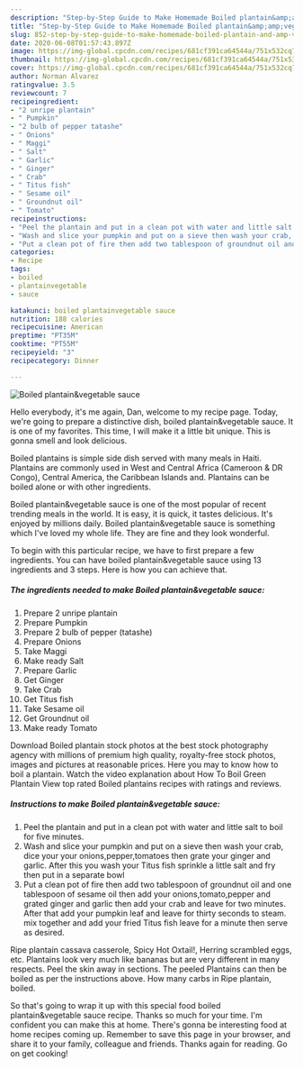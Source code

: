 ```yaml
---
description: "Step-by-Step Guide to Make Homemade Boiled plantain&amp;amp;vegetable sauce"
title: "Step-by-Step Guide to Make Homemade Boiled plantain&amp;amp;vegetable sauce"
slug: 852-step-by-step-guide-to-make-homemade-boiled-plantain-and-amp-vegetable-sauce
date: 2020-06-08T01:57:43.897Z
image: https://img-global.cpcdn.com/recipes/681cf391ca64544a/751x532cq70/boiled-plantainvegetable-sauce-recipe-main-photo.jpg
thumbnail: https://img-global.cpcdn.com/recipes/681cf391ca64544a/751x532cq70/boiled-plantainvegetable-sauce-recipe-main-photo.jpg
cover: https://img-global.cpcdn.com/recipes/681cf391ca64544a/751x532cq70/boiled-plantainvegetable-sauce-recipe-main-photo.jpg
author: Norman Alvarez
ratingvalue: 3.5
reviewcount: 7
recipeingredient:
- "2 unripe plantain"
- " Pumpkin"
- "2 bulb of pepper tatashe"
- " Onions"
- " Maggi"
- " Salt"
- " Garlic"
- " Ginger"
- " Crab"
- " Titus fish"
- " Sesame oil"
- " Groundnut oil"
- " Tomato"
recipeinstructions:
- "Peel the plantain and put in a clean pot with water and little salt to boil for five minutes."
- "Wash and slice your pumpkin and put on a sieve then wash your crab, dice your your onions,pepper,tomatoes then grate your ginger and garlic. After this you wash your Titus fish sprinkle a little salt and fry then put in a separate bowl"
- "Put a clean pot of fire then add two tablespoon of groundnut oil and one tablespoon of sesame oil then add your onions,tomato,pepper and grated ginger and garlic then add your crab and leave for two minutes. After that add your pumpkin leaf and leave for thirty seconds to steam. mix together and add your fried Titus fish leave for a minute then serve as desired."
categories:
- Recipe
tags:
- boiled
- plantainvegetable
- sauce

katakunci: boiled plantainvegetable sauce 
nutrition: 188 calories
recipecuisine: American
preptime: "PT35M"
cooktime: "PT55M"
recipeyield: "3"
recipecategory: Dinner

---
```



![Boiled plantain&amp;vegetable sauce](https://img-global.cpcdn.com/recipes/681cf391ca64544a/751x532cq70/boiled-plantainvegetable-sauce-recipe-main-photo.jpg)

Hello everybody, it's me again, Dan, welcome to my recipe page. Today, we're going to prepare a distinctive dish, boiled plantain&amp;vegetable sauce. It is one of my favorites. This time, I will make it a little bit unique. This is gonna smell and look delicious.

Boiled plantains is simple side dish served with many meals in Haiti. Plantains are commonly used in West and Central Africa (Cameroon &amp; DR Congo), Central America, the Caribbean Islands and. Plantains can be boiled alone or with other ingredients.

Boiled plantain&amp;vegetable sauce is one of the most popular of recent trending meals in the world. It is easy, it is quick, it tastes delicious. It's enjoyed by millions daily. Boiled plantain&amp;vegetable sauce is something which I've loved my whole life. They are fine and they look wonderful.


To begin with this particular recipe, we have to first prepare a few ingredients. You can have boiled plantain&amp;vegetable sauce using 13 ingredients and 3 steps. Here is how you can achieve that.

<!--inarticleads1-->

##### The ingredients needed to make Boiled plantain&amp;vegetable sauce:

1. Prepare 2 unripe plantain
1. Prepare  Pumpkin
1. Prepare 2 bulb of pepper (tatashe)
1. Prepare  Onions
1. Take  Maggi
1. Make ready  Salt
1. Prepare  Garlic
1. Get  Ginger
1. Take  Crab
1. Get  Titus fish
1. Take  Sesame oil
1. Get  Groundnut oil
1. Make ready  Tomato


Download Boiled plantain stock photos at the best stock photography agency with millions of premium high quality, royalty-free stock photos, images and pictures at reasonable prices. Here you may to know how to boil a plantain. Watch the video explanation about How To Boil Green Plantain View top rated Boiled plantains recipes with ratings and reviews. 

<!--inarticleads2-->

##### Instructions to make Boiled plantain&amp;vegetable sauce:

1. Peel the plantain and put in a clean pot with water and little salt to boil for five minutes.
1. Wash and slice your pumpkin and put on a sieve then wash your crab, dice your your onions,pepper,tomatoes then grate your ginger and garlic. After this you wash your Titus fish sprinkle a little salt and fry then put in a separate bowl
1. Put a clean pot of fire then add two tablespoon of groundnut oil and one tablespoon of sesame oil then add your onions,tomato,pepper and grated ginger and garlic then add your crab and leave for two minutes. After that add your pumpkin leaf and leave for thirty seconds to steam. mix together and add your fried Titus fish leave for a minute then serve as desired.


Ripe plantain cassava casserole, Spicy Hot Oxtail!, Herring scrambled eggs, etc. Plantains look very much like bananas but are very different in many respects. Peel the skin away in sections. The peeled Plantains can then be boiled as per the instructions above. How many carbs in Ripe plantain, boiled. 

So that's going to wrap it up with this special food boiled plantain&amp;vegetable sauce recipe. Thanks so much for your time. I'm confident you can make this at home. There's gonna be interesting food at home recipes coming up. Remember to save this page in your browser, and share it to your family, colleague and friends. Thanks again for reading. Go on get cooking!
